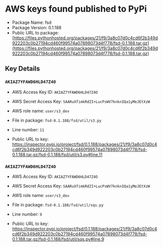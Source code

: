# AWS keys found published to PyPi

* Package Name: fsd
* Package Version: 0.1.188
* Public URL to package: [https://files.pythonhosted.org/packages/21/f9/3a8c07d0c4cd6f2b349d922203c0b27194cd460f99574a07898073d4f778/fsd-0.1.188.tar.gz](https://files.pythonhosted.org/packages/21/f9/3a8c07d0c4cd6f2b349d922203c0b27194cd460f99574a07898073d4f778/fsd-0.1.188.tar.gz)

## Key Details

### `AKIAZ7YFAWD6HLD47Z4O`

* AWS Access Key ID: `AKIAZ7YFAWD6HLD47Z4O`
* AWS Secret Access Key: `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` 
* AWS role name: `user/s3_dev`
* File in package: `fsd-0.1.188/fsd/util/s3.py`
* Line number: `11`

* Public URL to key: https://inspector.pypi.io/project/fsd/0.1.188/packages/21/f9/3a8c07d0c4cd6f2b349d922203c0b27194cd460f99574a07898073d4f778/fsd-0.1.188.tar.gz/fsd-0.1.188/fsd/util/s3.py#line.11



### `AKIAZ7YFAWD6HLD47Z4O`

* AWS Access Key ID: `AKIAZ7YFAWD6HLD47Z4O`
* AWS Secret Access Key: `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` 
* AWS role name: `user/s3_dev`
* File in package: `fsd-0.1.188/fsd/util/sqs.py`
* Line number: `9`

* Public URL to key: https://inspector.pypi.io/project/fsd/0.1.188/packages/21/f9/3a8c07d0c4cd6f2b349d922203c0b27194cd460f99574a07898073d4f778/fsd-0.1.188.tar.gz/fsd-0.1.188/fsd/util/sqs.py#line.9


